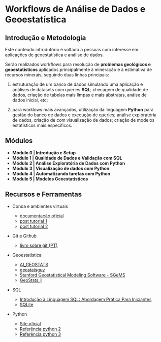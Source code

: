 # Workflows de Análise de Dados e Geoestatística

## Introdução e Metodologia

Este conteúdo introdutório é voltado a pessoas com interesse em aplicações de geoestatística e análise de dados.

Serão realizados workflows para resolução de **problemas geológicos e geoestatísticos** aplicados principalmente à mineração e à estimativa de recursos minerais, seguindo duas linhas principais:

1. estruturação de um banco de dados simulando uma aplicação e análises de datasets com queries **SQL**; checagem de qualidade de dados, criação de tabelas mais limpas e mais abstratas, anáise de dados inicial, etc;

2. para worklows mais avançados, utilização da linguagem **Python** para gestão do banco de dados e execução de queries; análise exploratória de dados, criação de com visualização de dados; criação de modelos estatísticos mais específicos.

## Módulos

* **Módulo 0 | Introdução e Setup**
* **Módulo 1 | Qualidade de Dados e Validação com SQL**
* **Módulo 2 | Análise Exploratória de Dados com Python**
* **Módulo 3 | Visualização de dados com Python**
* **Módulo 4 | Automatizando tarefas com Python**
* **Módulo 5 | Modelos Geoestatísticos**

## Recursos e Ferramentas

* Conda e ambientes virtuais
  * [documentação oficial](https://docs.conda.io/en/latest/miniconda.html)
  * [post tutorial 1](https://adrianovieira.gitlab.io/posts/conda/)
  * [post tutorial 2](https://www.monolitonimbus.com.br/conda-e-ambientes-virtuais/)

* Git e Github
  * [livro sobre git (PT)](https://git-scm.com/book/pt-br/v2)

* Geoestatística
  * [AI_GEOSTATS](https://wiki.52north.org/AI_GEOSTATS/WebHome)
  * [geostatsguy](https://github.com/GeostatsGuy)
  * [Stanford Geostatistical Modeling Software - SGeMS](https://sgems.sourceforge.net/)
  * [GeoStats.jl](https://github.com/JuliaEarth/GeoStats.j)

* SQL
  * [Introdução à Linguagem SQL: Abordagem Prática Para Iniciantes](https://www.amazon.com.br/Introdu%C3%A7%C3%A3o-Linguagem-SQL-Abordagem-Iniciantes/dp/8575225014/ref=asc_df_8575225014/?tag=googleshopp00-20&linkCode=df0&hvadid=379715966142&hvpos=&hvnetw=g&hvrand=7258438041092360003&hvpone=&hvptwo=&hvqmt=&hvdev=c&hvdvcmdl=&hvlocint=&hvlocphy=1001773&hvtargid=pla-424463399897&psc=1)
  * [SQLite](https://www.sqlite.org/index.html)

* Python
  * [Site oficial](https://www.python.org/)
  * [Referência python 2](a)
  * [Referência python 3](a)
